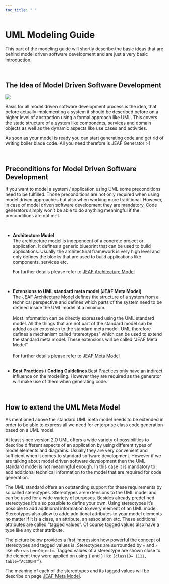 ```yaml
---
toc_title: " "
---
```

# UML Modeling Guide

This part of the modeling guide will shortly describe the basic ideas 
that are behind model driven software development and are just a very 
basic introduction.

<br>

## The Idea of Model Driven Software Development

![](../images/uml_to_code.png)

Basis for all model driven software development process is the idea, that before actually implementing a system it should be described before on a higher level of abstraction using a formal approach like UML. This covers the static structure of a system like components, services and domain objects as well as the dynamic aspects like use cases and activities.

As soon as your model is ready you can start generating code and get rid of writing boiler blade code. All you need therefore is JEAF Generator :-)

<br>

## Preconditions for Model Driven Software Development

If you want to model a system / application using UML some preconditions need to be fulfilled. Those preconditions are not only required when using model driven approaches but also when working more traditional. However, in case of model driven software development they are mandatory. Code generators simply won’t be able to do anything meaningful if the preconditions are not met.

<br>

- **Architecture Model**  
  The architecture model is independent of a concrete project or application. It defines a generic blueprint that can be used to build applications. Usually the architectural framework is very high level and only defines the blocks that are used to build applications like components, services etc.  
  
  For further details please refer to [JEAF Architecture Model](https://anaptecs.atlassian.net/wiki/spaces/JEAF/pages/515276970 "https://anaptecs.atlassian.net/wiki/spaces/JEAF/pages/515276970")  
  
  <br>

- **Extensions to UML standard meta model (JEAF Meta Model)**  
  The [JEAF Architecture Model](https://anaptecs.atlassian.net/wiki/spaces/JEAF/pages/515276970 "/wiki/spaces/JEAF/pages/515276970") defines the structure of a system from a technical perspective and defines which parts of the system need to be defined inside the UML model at a minimum.  
  <br>
  Most information can be directly expressed using the UML standard model. All the things that are not part of the standard model can be added as an extension to the standard meta model. UML therefore defines a mechanism called “stereotypes” which can be used to extend the standard meta model. These extensions will be called “JEAF Meta Model”.  
  <br>
  For further details please refer to [JEAF Meta Model](https://anaptecs.atlassian.net/wiki/spaces/JEAF/pages/514982339 "https://anaptecs.atlassian.net/wiki/spaces/JEAF/pages/514982339")  
  <br>

- **Best Practices  / Coding Guidelines**
  Best Practices only have an indirect influence on the modelling. However they are required as the generator will make use of them when generating code.

<br>

## How to extend the UML Meta Model

As mentioned above the standard UML meta model needs to be extended in order to be able to express all we need for enterprise class code generation based on a UML model.

At least since version 2.0 UML offers a wide variety of possibilities to describe different aspects of an application by using different types of model elements and diagrams. Usually they are very convenient and sufficient when it comes to standard software development. However if we are talking about model driven software development then the UML standard model is not meaningful enough. In this case it is mandatory to add additional technical information to the model that are required for code generation.

The UML standard offers an outstanding support for these requirements by so called stereotypes. Stereotypes are extensions to the UML model and can be used for a wide variety of purposes. Besides already predefined stereotypes it’s also possible to define your own. Using stereotypes it’s possible to add additional information to every element of an UML model. Stereotypes also allow to adde additional attributes to your model elements no matter if it is a class, an attribute, an association etc. These additional attributes are called “tagged values”. Of course tagged values also have a type like any other attribute.

The picture below provides a first impression how powerful the concept of stereotypes and tagged values is. Stereotypes are surrounded by `«` and `»` like `«PersistentObject»`. Tagged values of a stereotype are shown close to the element they were applied on using `{` and `}` like `{classID= 1111, table=”ACCOUNT”}`.

The meaning of each of the stereotypes and its tagged values will be describe on page [JEAF Meta Model](https://anaptecs.atlassian.net/wiki/spaces/JEAF/pages/514982339 "https://anaptecs.atlassian.net/wiki/spaces/JEAF/pages/514982339").
